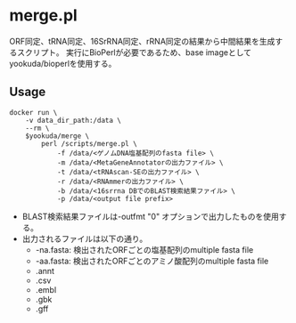# merge.pl
ORF同定、tRNA同定、16SrRNA同定、rRNA同定の結果から中間結果を生成するスクリプト。
実行にBioPerlが必要であるため、base imageとしてyookuda/bioperlを使用する。

## Usage
```usage
docker run \
    -v data_dir_path:/data \
    --rm \
    $yookuda/merge \
        perl /scripts/merge.pl \
            -f /data/<ゲノムDNA塩基配列のfasta file> \
            -m /data/<MetaGeneAnnotatorの出力ファイル> \
            -t /data/<tRNAscan-SEの出力ファイル> \
            -r /data/<RNAmmerの出力ファイル> \
            -b /data/<16srrna DBでのBLAST検索結果ファイル> \
            -p /data/<output file prefix>
```
- BLAST検索結果ファイルは-outfmt "0" オプションで出力したものを使用する。
- 出力されるファイルは以下の通り。
    - <output file prefix>-na.fasta: 検出されたORFごとの塩基配列のmultiple fasta file
    - <output file prefix>-aa.fasta: 検出されたORFごとのアミノ酸配列のmultiple fasta file
    - <output file prefix>.annt
    - <output file prefix>.csv
    - <output file prefix>.embl
    - <output file prefix>.gbk
    - <output file prefix>.gff
